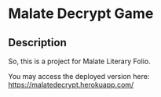 # Malate Decrypt Game

## Description
So, this is a project for Malate Literary Folio.

You may access the deployed version here: https://malatedecrypt.herokuapp.com/